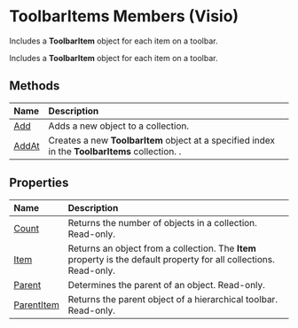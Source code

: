 
# ToolbarItems Members (Visio)
Includes a  **ToolbarItem** object for each item on a toolbar.

Includes a  **ToolbarItem** object for each item on a toolbar.


## Methods



|**Name**|**Description**|
|:-----|:-----|
|[Add](25526a67-11ae-8e93-825f-a84839fe4313.md)|Adds a new object to a collection.|
|[AddAt](99611457-ada0-ce21-a3fe-fbc48fc88df9.md)|Creates a new  **ToolbarItem** object at a specified index in the **ToolbarItems** collection. .|

## Properties



|**Name**|**Description**|
|:-----|:-----|
|[Count](69e2a514-a54f-2528-9ea0-594a76ac01c3.md)|Returns the number of objects in a collection. Read-only.|
|[Item](0ef04285-aaaf-3bff-8758-2610fcd6d5f1.md)|Returns an object from a collection. The  **Item** property is the default property for all collections. Read-only.|
|[Parent](184cc588-9a42-7f74-0354-3f6ab4a1f909.md)|Determines the parent of an object. Read-only.|
|[ParentItem](66b7ff1d-843f-e73e-c07f-dec023f1e2e4.md)|Returns the parent object of a hierarchical toolbar. Read-only.|
